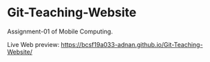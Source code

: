 # Git-Teaching-Website

Assignment-01 of Mobile Computing.


Live Web preview:
https://bcsf19a033-adnan.github.io/Git-Teaching-Website/